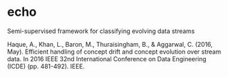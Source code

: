 # echo
Semi-supervised framework for classifying evolving data streams

Haque, A., Khan, L., Baron, M., Thuraisingham, B., & Aggarwal, C. (2016, May). Efficient handling of concept drift and concept evolution over stream data. In 2016 IEEE 32nd International Conference on Data Engineering (ICDE) (pp. 481-492). IEEE.
